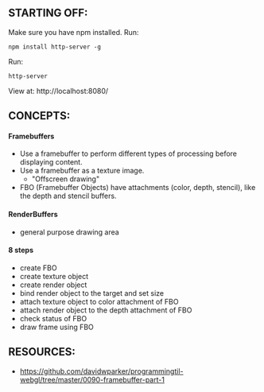 ## STARTING OFF:

Make sure you have npm installed.
Run:
```
npm install http-server -g
```

Run:
```
http-server
```

View at: http://localhost:8080/

## CONCEPTS:

#### Framebuffers
* Use a framebuffer to perform different types of processing before displaying content.
* Use a framebuffer as a texture image.
  * "Offscreen drawing"
* FBO (Framebuffer Objects) have attachments (color, depth, stencil), like the depth and stencil buffers.

#### RenderBuffers
* general purpose drawing area

#### 8 steps
* create FBO
* create texture object
* create render object
* bind render object to the target and set size
* attach texture object to color attachment of FBO
* attach render object to the depth attachment of FBO
* check status of FBO
* draw frame using FBO

## RESOURCES:

* https://github.com/davidwparker/programmingtil-webgl/tree/master/0090-framebuffer-part-1
